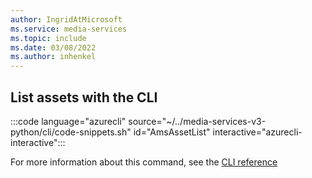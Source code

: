 ```yaml
---
author: IngridAtMicrosoft
ms.service: media-services 
ms.topic: include
ms.date: 03/08/2022
ms.author: inhenkel
---
```


<!--List the assets of a Media Services account-->

## List assets with the CLI

:::code language="azurecli" source="~/../media-services-v3-python/cli/code-snippets.sh" id="AmsAssetList" interactive="azurecli-interactive":::

For more information about this command, see the [CLI reference](/cli/azure/ams/asset?view=azure-cli-latest#az-ams-asset-list)
